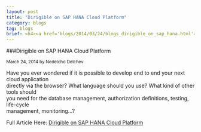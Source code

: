 ```yaml
---
layout: post
title: "Dirigible on SAP HANA Cloud Platform"
category: blogs
tag: blogs
brief: <h4><a href='blogs/2014/03/24/blogs_dirigible_on_sap_hana.html'>Dirigible on SAP HANA Cloud Platform</a></h4> <sub class="post-info">March 24, 2014 by Nedelcho Delchev</sub></br> Have you ever wondered if it is possible to develop end to end your next cloud application ...</br>
---
```


###Dirigible on SAP HANA Cloud Platform
		
<sub class="post-info">March 24, 2014 by Nedelcho Delchev</sub>
		
Have you ever wondered if it is possible to develop end to end your next cloud application</br>
directly via the browser? What language should you use? What kind of other tools should</br>
you need for the database management, authorization definitions, testing, life-cycle</br>
management, monitoring…?


Full Article Here: [Dirigible on SAP HANA Cloud Platform](http://scn.sap.com/community/developer-center/cloud-platform/blog/2014/03/24/dirigible-on-hana-cloud-platform)
